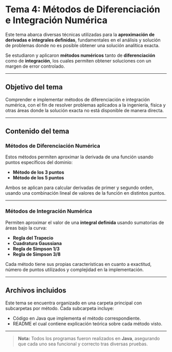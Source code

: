 # Tema 4: Métodos de Diferenciación e Integración Numérica 

Este tema abarca diversas técnicas utilizadas para la **aproximación de derivadas e integrales definidas**, fundamentales en el análisis y solución de problemas donde no es posible obtener una solución analítica exacta.

Se estudiaron y aplicaron **métodos numéricos** tanto de **diferenciación** como de **integración**, los cuales permiten obtener soluciones con un margen de error controlado.


---

## Objetivo del tema

Comprender e implementar métodos de diferenciación e integración numérica, con el fin de resolver problemas aplicados a la ingeniería, física y otras áreas donde la solución exacta no está disponible de manera directa.

---

## Contenido del tema

### Métodos de Diferenciación Numérica

Estos métodos permiten aproximar la derivada de una función usando puntos específicos del dominio:

- **Método de los 3 puntos**
- **Método de los 5 puntos**

Ambos se aplican para calcular derivadas de primer y segundo orden, usando una combinación lineal de valores de la función en distintos puntos.

---

### Métodos de Integración Numérica

Permiten aproximar el valor de una **integral definida** usando sumatorias de áreas bajo la curva:

- **Regla del Trapecio**
- **Cuadratura Gaussiana**
- **Regla de Simpson 1/3**
- **Regla de Simpson 3/8**

Cada método tiene sus propias características en cuanto a exactitud, número de puntos utilizados y complejidad en la implementación.

---

## Archivos incluidos

Este tema se encuentra organizado en una carpeta principal con subcarpetas por método. Cada subcarpeta incluye:

- Código en Java que implementa el método correspondiente.
- README el cual contiene explicación teórica sobre cada método visto.

---

> **Nota:** Todos los programas fueron realizados en **Java**, asegurando que cada uno sea funcional y correcto tras diversas pruebas.  
